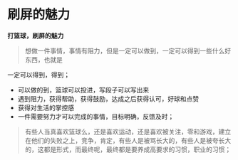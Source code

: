 # 刷屏的魅力



**打篮球，刷屏的魅力**

> 想做一件事情，事情有阻力，但是一定可以做到，一定可以得到一些什么好东西，也就是

一定可以得到，得到；

* 可以做的到，篮球可以投进，写段子可以写出来
* 遇到阻力，获得帮助，获得鼓励，达成之后获得认可，好球和点赞
* 获得对生活的掌控感
* 一件需要努力才可以完成的事情，目标明确，反馈及时；

> 有些人当真喜欢篮球么，还是喜欢运动，还是喜欢被关注，零和游戏，建立在他们的失败之上，竞争，肯定，有些人是被骂长大的，有些人是被夸长大的，这都是形式，而最终呢，最终都是要养成高要求的习惯，职业的习惯；

